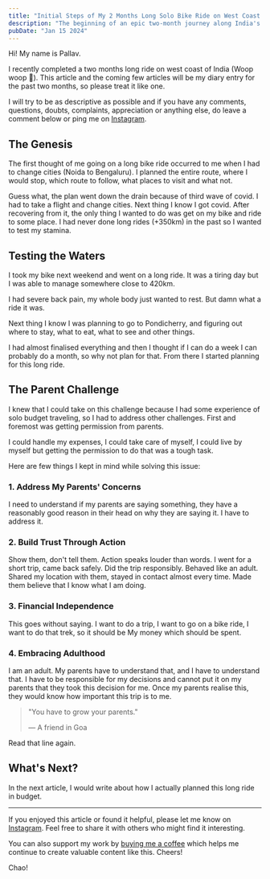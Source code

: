 ```yaml
---
title: "Initial Steps of My 2 Months Long Solo Bike Ride on West Coast of India"
description: "The beginning of an epic two-month journey along India's west coast - from planning and preparation to convincing parents and taking the first steps towards adventure."
pubDate: "Jan 15 2024"
---
```



Hi! My name is Pallav.

I recently completed a two months long ride on west coast of India (Woop woop 🥳). This article and the coming few articles will be my diary entry for the past two months, so please treat it like one.

I will try to be as descriptive as possible and if you have any comments, questions, doubts, complaints, appreciation or anything else, do leave a comment below or ping me on [Instagram](https://www.instagram.com/pallav_jha26/).

## The Genesis

The first thought of me going on a long bike ride occurred to me when I had to change cities (Noida to Bengaluru). I planned the entire route, where I would stop, which route to follow, what places to visit and what not.

Guess what, the plan went down the drain because of third wave of covid. I had to take a flight and change cities. Next thing I know I got covid. After recovering from it, the only thing I wanted to do was get on my bike and ride to some place. I had never done long rides (+350km) in the past so I wanted to test my stamina.

## Testing the Waters

I took my bike next weekend and went on a long ride. It was a tiring day but I was able to manage somewhere close to 420km.

I had severe back pain, my whole body just wanted to rest. But damn what a ride it was.

Next thing I know I was planning to go to Pondicherry, and figuring out where to stay, what to eat, what to see and other things.

I had almost finalised everything and then I thought if I can do a week I can probably do a month, so why not plan for that. From there I started planning for this long ride.

## The Parent Challenge

I knew that I could take on this challenge because I had some experience of solo budget traveling, so I had to address other challenges. First and foremost was getting permission from parents.

I could handle my expenses, I could take care of myself, I could live by myself but getting the permission to do that was a tough task.

Here are few things I kept in mind while solving this issue:

### 1. Address My Parents' Concerns

I need to understand if my parents are saying something, they have a reasonably good reason in their head on why they are saying it. I have to address it.

### 2. Build Trust Through Action

Show them, don't tell them. Action speaks louder than words. I went for a short trip, came back safely. Did the trip responsibly. Behaved like an adult. Shared my location with them, stayed in contact almost every time. Made them believe that I know what I am doing.

### 3. Financial Independence

This goes without saying. I want to do a trip, I want to go on a bike ride, I want to do that trek, so it should be My money which should be spent.

### 4. Embracing Adulthood

I am an adult. My parents have to understand that, and I have to understand that. I have to be responsible for my decisions and cannot put it on my parents that they took this decision for me. Once my parents realise this, they would know how important this trip is to me.

> "You have to grow your parents."
> 
> — A friend in Goa

Read that line again.

## What's Next?

In the next article, I would write about how I actually planned this long ride in budget.

---

If you enjoyed this article or found it helpful, please let me know on [Instagram](https://www.instagram.com/pallav_jha26/). Feel free to share it with others who might find it interesting.

You can also support my work by [buying me a coffee](https://buymeacoffee.com/pallavjha) which helps me continue to create valuable content like this. Cheers!


Chao!